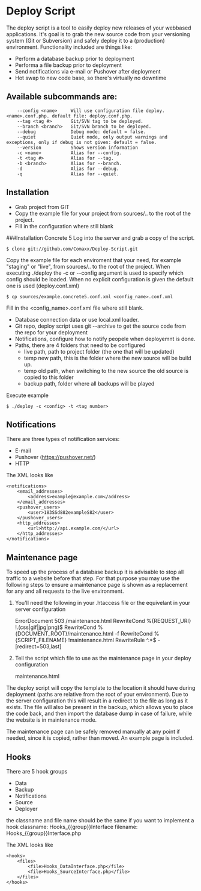 Deploy Script
===================

The deploy script is a tool to easily deploy new releases of your webbased applications.
It's goal is to grab the new source code from your versioning system (Git or Subversion) and safely deploy it to a (production) environment.
Functionality included are things like:

- Perform a database backup prior to deployment
- Performa a file backup prior to deployment
- Send notifications via e-mail or Pushover after deployment
- Hot swap to new code base, so there's virtually no downtime


Available subcommands are:
----

  		--config <name>		Will use configuration file deploy.<name>.conf.php. default file: deploy.conf.php.
  		--tag <tag #>		Git/SVN tag to be deployed.
  		--branch <branch>	Git/SVN branch to be deployed.
  		--debug				Debug mode: default = false.
  		--quiet				Quiet mode, only output warnings and exceptions, only if debug is not given: default = false.
  		--version			Shows version information
  		-c <name>			Alias for --config.
  		-t <tag #>			Alias for --tag.
  		-b <branch>			Alias for --branch.
  		-d					Alias for --debug.
  		-q					Alias for --quiet.

Installation
----
- Grab project from GIT
- Copy the example file for your project from sources/.. to the root of the project.
- Fill in the configuration where still blank


###Installation Concrete 5
Log into the server and grab a copy of the script.

	$ clone git://github.com/Comaxx/Deploy-Script.git

Copy the example file for each enviroment that your need, for example "staging" or "live", from sources/.. to the root of the project.
When executing ./deploy the -c or --config argument is used to specify which config should be loaded.
When no explicit configuration is given the default one is used (deploy.conf.xml)

	$ cp sources/example.concrete5.conf.xml <config_name>.conf.xml

Fill in the <config_name>.conf.xml file where still blank.

- Database connection data or use local.xml loader.
- Git repo, deploy script uses git --archive to get the source code from the repo for your deployment
- Notifications, configure how to notify peopele when deployemnt is done.
- Paths, there are 4 folders that need to be configured
	- live path, path to project folder (the one that will be updated)
	- temp new path, this is the folder where the new source will be build up.
	- temp old path, when switching to the new source the old source is copied to this folder
	- backup path, folder where all backups will be played

Execute example

	$ ./deploy -c <config> -t <tag number>

Notifications
----
There are three types of notification services:

- E-mail
- Pushover (https://pushover.net/)
- HTTP

The XML looks like

	<notifications>
		<email_addresses>
			<address>example@example.com</address>
		</email_addresses>
		<pushover_users>
			<user>183SSd882exampleS82</user>
		</pushover_users>
		<http_addresses>
			<url>http://api.example.com/</url>
		</http_addresses>
	</notifications>

Maintenance page
----
To speed up the process of a database backup it is advisable to stop all traffic to a website before that step. 
For that purpose you may use the following steps to ensure a maintenance page is shown as a replacement for any and all requests to the live environment.

1. You'll need the following in your .htaccess file or the equivelant in your server configuration

    ErrorDocument 503 /maintenance.html
    RewriteCond %{REQUEST_URI} !\.(css|gif|jpg|png)$
    RewriteCond %{DOCUMENT_ROOT}/maintenance.html -f
    RewriteCond %{SCRIPT_FILENAME} !maintenance.html
    RewriteRule ^.*$ - [redirect=503,last]

2. Tell the script which file to use as the maintenance page in your deploy configuration

    <maintenance>
        <template>_maintenance.html</template>
        <deploy>maintenance.html</deploy>
    </maintenance>

The deploy script will copy the template to the location it should have during deployment (paths are relative from the root of your environment). Due 
to the server configuration this will result in a redirect to the file as long as it exists. The file will also be present in the backup, which allows 
you to place the code back, and then import the database dump in case of failure, while the website is in maintenance mode. 

The maintenance page can be safely removed manually at any point if needed, since it is copied, rather than moved. An example page is included.
	
Hooks
----
There are 5 hook groups

- Data
- Backup
- Notifications
- Source
- Deployer

the classname and file name should be the same if you want to implement a hook
classname: Hooks_{{group}}Interface
filename: Hooks_{{group}}Interface.php

The XML looks like

	<hooks>
		<files>
			<file>Hooks_DataInterface.php</file>
			<file>Hooks_SourceInterface.php</file>
		</files>
	</hooks>

